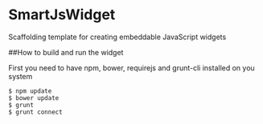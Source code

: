 # SmartJsWidget
Scaffolding template for creating embeddable JavaScript widgets

##How to build and run the widget

First you need to have npm, bower, requirejs and grunt-cli installed on you system

```console
$ npm update
$ bower update
$ grunt
$ grunt connect
```
